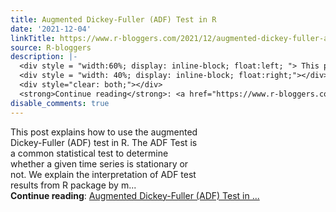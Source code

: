 ```yaml
---
title: Augmented Dickey-Fuller (ADF) Test in R
date: '2021-12-04'
linkTitle: https://www.r-bloggers.com/2021/12/augmented-dickey-fuller-adf-test-in-r/
source: R-bloggers
description: |-
  <div style = "width:60%; display: inline-block; float:left; "> This post explains how to use the augmented Dickey-Fuller (ADF) test in R. The ADF Test is a common statistical test to determine whether a given time series is stationary or not. We explain the interpretation of ADF test results from R package by m...</div>
  <div style = "width: 40%; display: inline-block; float:right;"></div>
  <div style="clear: both;"></div>
  <strong>Continue reading</strong>: <a href="https://www.r-bloggers.com/2021/12/augmented-dickey-fuller-adf-test-in-r/">Augmented Dickey-Fuller (ADF) Test in ...
disable_comments: true
---
```

<div style = "width:60%; display: inline-block; float:left; "> This post explains how to use the augmented Dickey-Fuller (ADF) test in R. The ADF Test is a common statistical test to determine whether a given time series is stationary or not. We explain the interpretation of ADF test results from R package by m...</div>
<div style = "width: 40%; display: inline-block; float:right;"></div>
<div style="clear: both;"></div>
<strong>Continue reading</strong>: <a href="https://www.r-bloggers.com/2021/12/augmented-dickey-fuller-adf-test-in-r/">Augmented Dickey-Fuller (ADF) Test in ...